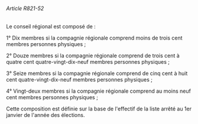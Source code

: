###### Article R821-52

Le conseil régional est composé de :

1° Dix membres si la compagnie régionale comprend moins de trois cent membres personnes physiques ;

2° Douze membres si la compagnie régionale comprend de trois cent à quatre cent quatre-vingt-dix-neuf membres personnes physiques ;

3° Seize membres si la compagnie régionale comprend de cinq cent à huit cent quatre-vingt-dix-neuf membres personnes physiques ;

4° Vingt-deux membres si la compagnie régionale comprend au moins neuf cent membres personnes physiques ;

Cette composition est définie sur la base de l'effectif de la liste arrêté au 1er janvier de l'année des élections.

